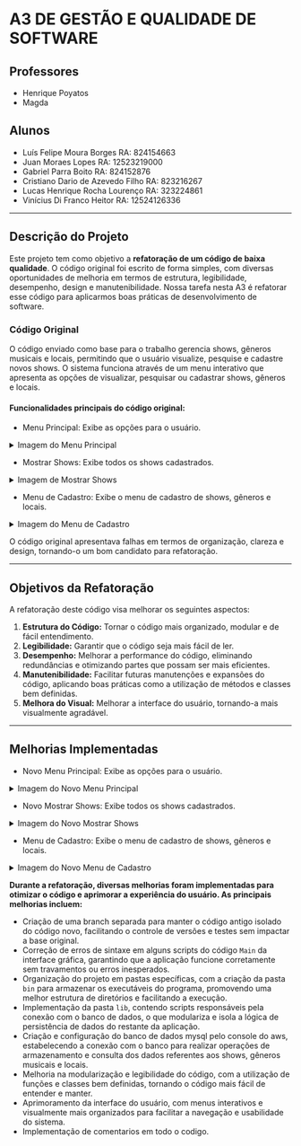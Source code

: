 # A3 DE GESTÃO E QUALIDADE DE SOFTWARE

## Professores
- Henrique Poyatos  
- Magda

## Alunos
- Luís Felipe Moura Borges RA: 824154663  
- Juan Moraes Lopes RA: 12523219000  
- Gabriel Parra Boito RA: 824152876  
- Cristiano Dario de Azevedo Filho RA: 823216267  
- Lucas Henrique Rocha Lourenço RA: 323224861  
- Vinícius Di Franco Heitor RA: 12524126336  

---

## Descrição do Projeto

Este projeto tem como objetivo a **refatoração de um código de baixa qualidade**. O código original foi escrito de forma simples, com diversas oportunidades de melhoria em termos de estrutura, legibilidade, desempenho, design e manutenibilidade. Nossa tarefa nesta A3 é refatorar esse código para aplicarmos boas práticas de desenvolvimento de software.

### Código Original

O código enviado como base para o trabalho gerencia shows, gêneros musicais e locais, permitindo que o usuário visualize, pesquise e cadastre novos shows. O sistema funciona através de um menu interativo que apresenta as opções de visualizar, pesquisar ou cadastrar shows, gêneros e locais.

#### Funcionalidades principais do código original:

- Menu Principal: Exibe as opções para o usuário.

<details>
  <summary>Imagem do Menu Principal</summary>
  <img src="https://snipboard.io/6OgXui.jpg" alt="Imagem do Menu Principal" width="400px">
</details>

- Mostrar Shows: Exibe todos os shows cadastrados.

<details>
  <summary>Imagem de Mostrar Shows</summary>
  <img src="https://snipboard.io/RjTflr.jpg" alt="Imagem de Mostrar Shows" width="400px">
</details>

- Menu de Cadastro: Exibe o menu de cadastro de shows, gêneros e locais.

<details>
  <summary>Imagem do Menu de Cadastro</summary>
  <img src="https://snipboard.io/ko6Vjs.jpg" alt="Imagem do Menu de Cadastro" width="400px">
</details>

O código original apresentava falhas em termos de organização, clareza e design, tornando-o um bom candidato para refatoração.

---

## Objetivos da Refatoração

A refatoração deste código visa melhorar os seguintes aspectos:

1. **Estrutura do Código:** Tornar o código mais organizado, modular e de fácil entendimento.  
2. **Legibilidade:** Garantir que o código seja mais fácil de ler.  
3. **Desempenho:** Melhorar a performance do código, eliminando redundâncias e otimizando partes que possam ser mais eficientes.  
4. **Manutenibilidade:** Facilitar futuras manutenções e expansões do código, aplicando boas práticas como a utilização de métodos e classes bem definidas.  
5. **Melhora do Visual:** Melhorar a interface do usuário, tornando-a mais visualmente agradável.

---

## Melhorias Implementadas

- Novo Menu Principal: Exibe as opções para o usuário.

<details>
  <summary>Imagem do Novo Menu Principal</summary>
  <img src="https://snipboard.io/OtWgQh.jpg" alt="Imagem do Novo Menu Principal" width="400px">
</details>

- Novo Mostrar Shows: Exibe todos os shows cadastrados.

<details>
  <summary>Imagem do Novo Mostrar Shows</summary>
  <img src="https://snipboard.io/In1ldA.jpg" alt="Imagem do Novo Mostrar Shows" width="400px">
</details>

- Menu de Cadastro: Exibe o menu de cadastro de shows, gêneros e locais.

<details>
  <summary>Imagem do Novo Menu de Cadastro</summary>
  <img src="https://snipboard.io/y1Gk2D.jpg" alt="Imagem do Novo Menu de Cadastro" width="400px">
</details>

**Durante a refatoração, diversas melhorias foram implementadas para otimizar o código e aprimorar a experiência do usuário. As principais melhorias incluem:**

- Criação de uma branch separada para manter o código antigo isolado do código novo, facilitando o controle de versões e testes sem impactar a base original.  
- Correção de erros de sintaxe em alguns scripts do código `Main` da interface gráfica, garantindo que a aplicação funcione corretamente sem travamentos ou erros inesperados.  
- Organização do projeto em pastas específicas, com a criação da pasta `bin` para armazenar os executáveis do programa, promovendo uma melhor estrutura de diretórios e facilitando a execução.  
- Implementação da pasta `lib`, contendo scripts responsáveis pela conexão com o banco de dados, o que modulariza e isola a lógica de persistência de dados do restante da aplicação.  
- Criação e configuração do banco de dados mysql pelo console do aws, estabelecendo a conexão com o banco para realizar operações de armazenamento e consulta dos dados referentes aos shows, gêneros musicais e locais.  
- Melhoria na modularização e legibilidade do código, com a utilização de funções e classes bem definidas, tornando o código mais fácil de entender e manter.  
- Aprimoramento da interface do usuário, com menus interativos e visualmente mais organizados para facilitar a navegação e usabilidade do sistema.
- Implementação de comentarios em todo o codigo.


